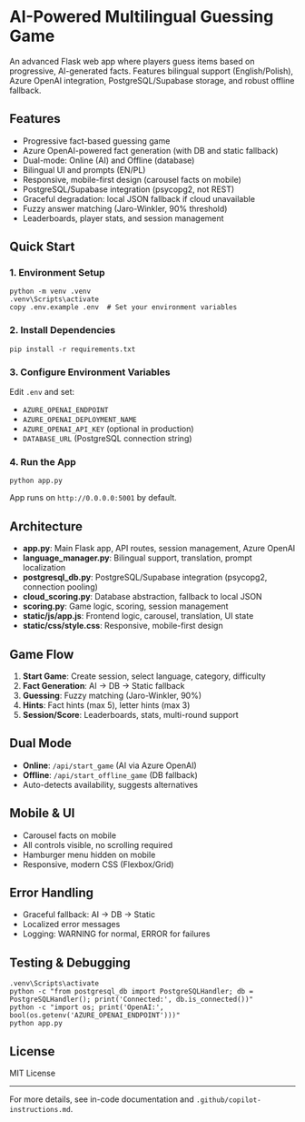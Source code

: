 # AI-Powered Multilingual Guessing Game

An advanced Flask web app where players guess items based on progressive, AI-generated facts. Features bilingual support (English/Polish), Azure OpenAI integration, PostgreSQL/Supabase storage, and robust offline fallback.

## Features
- Progressive fact-based guessing game
- Azure OpenAI-powered fact generation (with DB and static fallback)
- Dual-mode: Online (AI) and Offline (database)
- Bilingual UI and prompts (EN/PL)
- Responsive, mobile-first design (carousel facts on mobile)
- PostgreSQL/Supabase integration (psycopg2, not REST)
- Graceful degradation: local JSON fallback if cloud unavailable
- Fuzzy answer matching (Jaro-Winkler, 90% threshold)
- Leaderboards, player stats, and session management

## Quick Start

### 1. Environment Setup
```pwsh
python -m venv .venv
.venv\Scripts\activate
copy .env.example .env  # Set your environment variables
```

### 2. Install Dependencies
```pwsh
pip install -r requirements.txt
```

### 3. Configure Environment Variables
Edit `.env` and set:
- `AZURE_OPENAI_ENDPOINT`
- `AZURE_OPENAI_DEPLOYMENT_NAME`
- `AZURE_OPENAI_API_KEY` (optional in production)
- `DATABASE_URL` (PostgreSQL connection string)

### 4. Run the App
```pwsh
python app.py
```
App runs on `http://0.0.0.0:5001` by default.

## Architecture
- **app.py**: Main Flask app, API routes, session management, Azure OpenAI
- **language_manager.py**: Bilingual support, translation, prompt localization
- **postgresql_db.py**: PostgreSQL/Supabase integration (psycopg2, connection pooling)
- **cloud_scoring.py**: Database abstraction, fallback to local JSON
- **scoring.py**: Game logic, scoring, session management
- **static/js/app.js**: Frontend logic, carousel, translation, UI state
- **static/css/style.css**: Responsive, mobile-first design


## Game Flow
1. **Start Game**: Create session, select language, category, difficulty
2. **Fact Generation**: AI → DB → Static fallback
3. **Guessing**: Fuzzy matching (Jaro-Winkler, 90%)
4. **Hints**: Fact hints (max 5), letter hints (max 3)
5. **Session/Score**: Leaderboards, stats, multi-round support


## Dual Mode
- **Online**: `/api/start_game` (AI via Azure OpenAI)
- **Offline**: `/api/start_offline_game` (DB fallback)
- Auto-detects availability, suggests alternatives


## Mobile & UI
- Carousel facts on mobile
- All controls visible, no scrolling required
- Hamburger menu hidden on mobile
- Responsive, modern CSS (Flexbox/Grid)


## Error Handling
- Graceful fallback: AI → DB → Static
- Localized error messages
- Logging: WARNING for normal, ERROR for failures


## Testing & Debugging
```pwsh
.venv\Scripts\activate
python -c "from postgresql_db import PostgreSQLHandler; db = PostgreSQLHandler(); print('Connected:', db.is_connected())"
python -c "import os; print('OpenAI:', bool(os.getenv('AZURE_OPENAI_ENDPOINT')))"
python app.py
```

## License
MIT License

---
For more details, see in-code documentation and `.github/copilot-instructions.md`.

